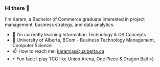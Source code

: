 ### Hi there 👋

<!--
**Karamsidhu/Karamsidhu** is a ✨ _special_ ✨ repository because its `README.md` (this file) appears on your GitHub profile.

Here are some ideas to get you started:
-->
I'm Karam, a Bachelor of Commerce graduate interested in project management, business strategy, and data analytics.

- 🔭 I’m currently learning Information Technology & OS Concepts
- 🤝 University of Alberta, BCom - Business Technology Management, Computer Science
- 📫 How to reach me: karamjas@ualberta.ca
- ⚡ Fun fact: I play TCG like Union Arena, One Piece & Dragon Ball =)
